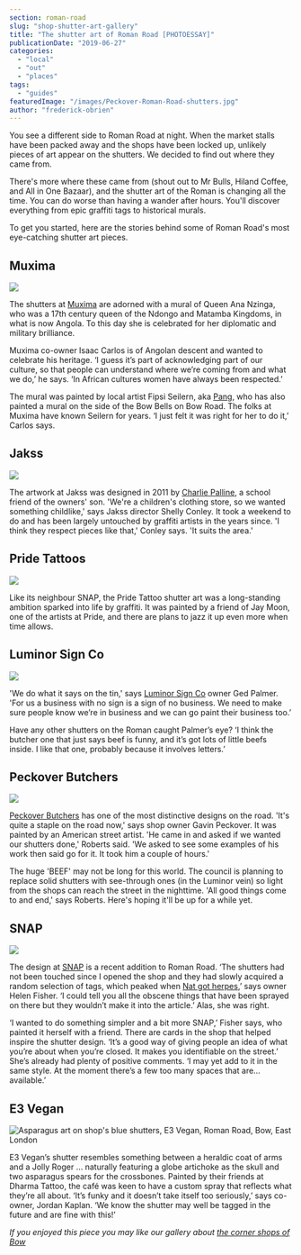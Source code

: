 ```yaml
---
section: roman-road
slug: "shop-shutter-art-gallery"
title: "The shutter art of Roman Road [PHOTOESSAY]"
publicationDate: "2019-06-27"
categories: 
  - "local"
  - "out"
  - "places"
tags: 
  - "guides"
featuredImage: "/images/Peckover-Roman-Road-shutters.jpg"
author: "frederick-obrien"
---
```


You see a different side to Roman Road at night. When the market stalls have been packed away and the shops have been locked up, unlikely pieces of art appear on the shutters. We decided to find out where they came from.

There's more where these came from (shout out to Mr Bulls, Hiland Coffee, and All in One Bazaar), and the shutter art of the Roman is changing all the time. You can do worse than having a wander after hours. You'll discover everything from epic graffiti tags to historical murals.

To get you started, here are the stories behind some of Roman Road's most eye-catching shutter art pieces.

## Muxima

![](/images/Muxima-Roman-Road-shutters-1024x683.jpg)

The shutters at [Muxima](https://romanroadlondon.com/muxima-arts-cafe-music-venue/) are adorned with a mural of Queen Ana Nzinga, who was a 17th century queen of the Ndongo and Matamba Kingdoms, in what is now Angola. To this day she is celebrated for her diplomatic and military brilliance. 

Muxima co-owner Isaac Carlos is of Angolan descent and wanted to celebrate his heritage. ‘I guess it’s part of acknowledging part of our culture, so that people can understand where we’re coming from and what we do,’ he says. ‘In African cultures women have always been respected.’

The mural was painted by local artist Fipsi Seilern, aka [Pang](https://www.instagram.com/pang_london/), who has also painted a mural on the side of the Bow Bells on Bow Road. The folks at Muxima have known Seilern for years. ‘I just felt it was right for her to do it,’ Carlos says. 

## Jakss

![](/images/Jakss-Roman-Road-shutters-1024x683.jpg)

The artwork at Jakss was designed in 2011 by [Charlie Palline](https://www.instagram.com/charliepalline/?hl=en), a school friend of the owners' son. 'We're a children's clothing store, so we wanted something childlike,' says Jakss director Shelly Conley. It took a weekend to do and has been largely untouched by graffiti artists in the years since. 'I think they respect pieces like that,' Conley says. 'It suits the area.'

## Pride Tattoos

![](/images/Pride-Tattoo-Roman-Road-shutters-1024x683.jpg)

Like its neighbour SNAP, the Pride Tattoo shutter art was a long-standing ambition sparked into life by graffiti. It was painted by a friend of Jay Moon, one of the artists at Pride, and there are plans to jazz it up even more when time allows.

## Luminor Sign Co

![](/images/Luminor-Roman-Road-shutters-1024x683.jpg)

'We do what it says on the tin,' says [Luminor Sign Co](https://romanroadlondon.com/ged-palmer-luminor-sign-co/) owner Ged Palmer. 'For us a business with no sign is a sign of no business. We need to make sure people know we’re in business and we can go paint their business too.’

Have any other shutters on the Roman caught Palmer’s eye? ‘I think the butcher one that just says beef is funny, and it’s got lots of little beefs inside. I like that one, probably because it involves letters.’

## Peckover Butchers

![](/images/Peckover-Roman-Road-shutters-1024x683.jpg)

[Peckover Butchers](https://romanroadlondon.com/peckover-butchers-roman-road-interview/) has one of the most distinctive designs on the road. 'It's quite a staple on the road now,' says shop owner Gavin Peckover. It was painted by an American street artist. 'He came in and asked if we wanted our shutters done,' Roberts said. 'We asked to see some examples of his work then said go for it. It took him a couple of hours.'

The huge 'BEEF' may not be long for this world. The council is planning to replace solid shutters with see-through ones (in the Luminor vein) so light from the shops can reach the street in the nighttime. 'All good things come to and end,' says Roberts. Here's hoping it'll be up for a while yet.

## SNAP

![](/images/SNAP-Roman-Road-shutters-1024x683.jpg)

The design at [SNAP](https://romanroadlondon.com/helen-fisher-snap-store-interview/) is a recent addition to Roman Road. ‘The shutters had not been touched since I opened the shop and they had slowly acquired a random selection of tags, which peaked when [Nat got herpes](https://www.vice.com/en_uk/article/bjjvw3/my-strange-quest-for-the-person-responsible-for-nat-has-herpes),’ says owner Helen Fisher. ‘I could tell you all the obscene things that have been sprayed on there but they wouldn’t make it into the article.’ Alas, she was right. 

‘I wanted to do something simpler and a bit more SNAP,’ Fisher says, who painted it herself with a friend. There are cards in the shop that helped inspire the shutter design. ‘It’s a good way of giving people an idea of what you’re about when you’re closed. It makes you identifiable on the street.’ She’s already had plenty of positive comments. ‘I may yet add to it in the same style. At the moment there’s a few too many spaces that are… available.’ 

## E3 Vegan

![Asparagus art on shop's blue shutters, E3 Vegan, Roman Road, Bow, East London](/images/E3-Vegan-shutter-art-1024x683.jpg)

E3 Vegan’s shutter resembles something between a heraldic coat of arms and a Jolly Roger … naturally featuring a globe artichoke as the skull and two asparagus spears for the crossbones. Painted by their friends at Dharma Tattoo, the café was keen to have a custom spray that reflects what they’re all about. ‘It’s funky and it doesn’t take itself too seriously,’ says co-owner, Jordan Kaplan. ‘We know the shutter may well be tagged in the future and are fine with this!’

_If you enjoyed this piece you may like our gallery about [the corner shops of Bow](https://romanroadlondon.com/corner-shops-bow-massimo-iannetti/)_
